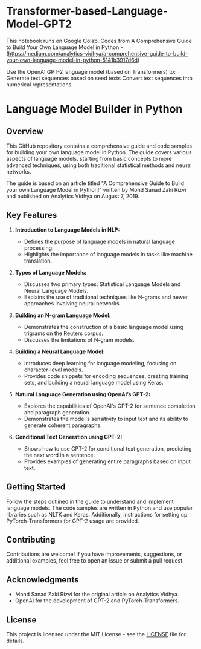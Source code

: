 # Transformer-based-Language-Model-GPT2

This notebook runs on Google Colab.
Codes from A Comprehensive Guide to Build Your Own Language Model in Python - (https://medium.com/analytics-vidhya/a-comprehensive-guide-to-build-your-own-language-model-in-python-5141b3917d6d)

Use the OpenAI GPT-2 language model (based on Transformers) to:
Generate text sequences based on seed texts
Convert text sequences into numerical representations

# Language Model Builder in Python

## Overview

This GitHub repository contains a comprehensive guide and code samples for building your own language model in Python. The guide covers various aspects of language models, starting from basic concepts to more advanced techniques, using both traditional statistical methods and neural networks.

The guide is based on an article titled "A Comprehensive Guide to Build your own Language Model in Python!" written by Mohd Sanad Zaki Rizvi and published on Analytics Vidhya on August 7, 2019.

## Key Features

1. **Introduction to Language Models in NLP:**
   - Defines the purpose of language models in natural language processing.
   - Highlights the importance of language models in tasks like machine translation.

2. **Types of Language Models:**
   - Discusses two primary types: Statistical Language Models and Neural Language Models.
   - Explains the use of traditional techniques like N-grams and newer approaches involving neural networks.

3. **Building an N-gram Language Model:**
   - Demonstrates the construction of a basic language model using trigrams on the Reuters corpus.
   - Discusses the limitations of N-gram models.

4. **Building a Neural Language Model:**
   - Introduces deep learning for language modeling, focusing on character-level models.
   - Provides code snippets for encoding sequences, creating training sets, and building a neural language model using Keras.

5. **Natural Language Generation using OpenAI’s GPT-2:**
   - Explores the capabilities of OpenAI's GPT-2 for sentence completion and paragraph generation.
   - Demonstrates the model's sensitivity to input text and its ability to generate coherent paragraphs.

6. **Conditional Text Generation using GPT-2:**
   - Shows how to use GPT-2 for conditional text generation, predicting the next word in a sentence.
   - Provides examples of generating entire paragraphs based on input text.

## Getting Started

Follow the steps outlined in the guide to understand and implement language models. The code samples are written in Python and use popular libraries such as NLTK and Keras. Additionally, instructions for setting up PyTorch-Transformers for GPT-2 usage are provided.

## Contributing

Contributions are welcome! If you have improvements, suggestions, or additional examples, feel free to open an issue or submit a pull request.

## Acknowledgments

- Mohd Sanad Zaki Rizvi for the original article on Analytics Vidhya.
- OpenAI for the development of GPT-2 and PyTorch-Transformers.

## License

This project is licensed under the MIT License - see the [LICENSE](LICENSE) file for details.
